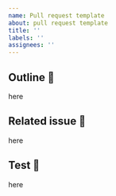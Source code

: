 ```yaml
---
name: Pull request template
about: pull request template
title: ''
labels: ''
assignees: ''
---
```


<!--
**Note**
Author is learning English now.
Please help me learn English together!
I would be happy if you could use simple English. Thank you!
-->

## Outline 📝

here

## Related issue 🚥

here

## Test 💯

here
